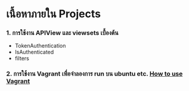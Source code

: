 # เนื้อหาภายใน Projects
### 1. การใช้งาน APIView และ viewsets เบื้องต้น
- TokenAuthentication
- IsAuthenticated
- filters 
### 2. การใช้งาน Vagrant เพื่อจำลองการ run บน ubuntu etc. [How to use Vagrant](https://github.com/chanawit-k/Cheat_Sheet/blob/main/Vagrant_setup.md)
